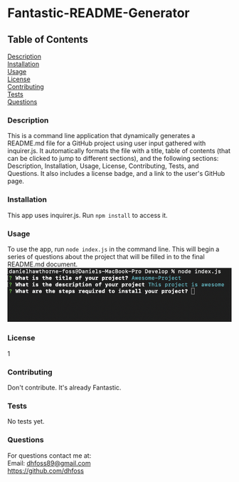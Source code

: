 # Fantastic-README-Generator

## Table of Contents
[Description](https://github.com/dhfoss/Fantastic-README-Generator/#description)  
[Installation](https://github.com/dhfoss/Fantastic-README-Generator/#installation)  
[Usage](https://github.com/dhfoss/Fantastic-README-Generator/#usage)  
[License](https://github.com/dhfoss/Fantastic-README-Generator/#license)  
[Contributing](https://github.com/dhfoss/Fantastic-README-Generator/#contributing)  
[Tests](https://github.com/dhfoss/Fantastic-README-Generator/#tests)  
[Questions](https://github.com/dhfoss/Fantastic-README-Generator/#questions)  
### Description
This is a command line application that dynamically generates a README.md file for a GitHub project using user input gathered with inquirer.js. It automatically formats the file with a title, table of contents (that can be clicked to jump to different sections), and the following sections: Description, Installation, Usage, License, Contributing, Tests, and Questions.  It also includes a license badge, and a link to the user's GitHub page.

### Installation
This app uses inquirer.js.  Run `npm install` to access it.

### Usage
To use the app, run `node index.js` in the command line. This will begin a series of questions about the project that will be filled in to the final README.md document.  
![Init](/Develop/screen-shots/1-init.png?raw=true "Optional Title")







### License
1

### Contributing
Don't contribute. It's already Fantastic.

### Tests
No tests yet.

### Questions
For questions contact me at:  
Email: dhfoss89@gmail.com  
https://github.com/dhfoss